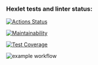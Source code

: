 ### Hexlet tests and linter status:
[![Actions Status](https://github.com/zhig1ov/frontend-project-lvl1/workflows/hexlet-check/badge.svg)](https://github.com/zhig1ov/frontend-project-lvl1/actions)

[![Maintainability](https://api.codeclimate.com/v1/badges/a99a88d28ad37a79dbf6/maintainability)](https://codeclimate.com/github/codeclimate/codeclimate/maintainability)

[![Test Coverage](https://api.codeclimate.com/v1/badges/a99a88d28ad37a79dbf6/test_coverage)](https://codeclimate.com/github/codeclimate/codeclimate/test_coverage)

![example workflow](https://github.com/<OWNER>/<REPOSITORY>/actions/workflows/<WORKFLOW_FILE>/badge.svg)